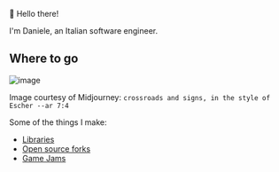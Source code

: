 👋 Hello there!

I'm Daniele, an Italian software engineer.

## Where to go

![image](https://github.com/fourlastor/fourlastor/assets/1263058/e08e3976-cfb3-4bc1-bd22-f25d4df145a4)

Image courtesy of Midjourney: `crossroads and signs, in the style of Escher --ar 7:4` 

Some of the things I make:

- [Libraries](https://github.com/fourlastor-alexandria) 
- [Open source forks](https://github.com/orgs/fourlastor-forks/repositories)
- [Game Jams](https://github.com/orgs/fourlastor-jams/repositories)
